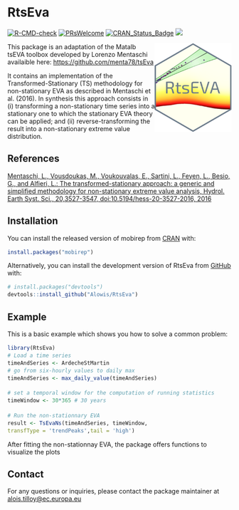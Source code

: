 
<!-- README.md is generated from README.Rmd. Please edit that file -->

# RtsEva

<!-- badges: start -->

[![R-CMD-check](https://github.com/Alowis/RtsEva/actions/workflows/R-CMD-check.yaml/badge.svg)](https://github.com/Alowis/RtsEva/actions/workflows/R-CMD-check.yaml)
[![PRsWelcome](https://img.shields.io/badge/PRs-welcome-brightgreen.svg?style=flat-square)](https://makeapullrequest.com/)
[![CRAN\_Status\_Badge](http://www.r-pkg.org/badges/version/RtsEva)](https://cran.r-project.org/package=RtsEva)
![](https://cranlogs.r-pkg.org/badges/grand-total/RtsEva)

<!-- badges: end -->

<img src="man/figures/RtsEVA.png" align="right" height="200"/>

This package is an adaptation of the Matalb tsEVA toolbox developed by
Lorenzo Mentaschi availaible here: <https://github.com/menta78/tsEva>

It contains an implementation of the Transformed-Stationary (TS)
methodology for non-stationary EVA as described in Mentaschi et
al. (2016). In synthesis this approach consists in (i) transforming a
non-stationary time series into a stationary one to which the stationary
EVA theory can be applied; and (ii) reverse-transforming the result into
a non-stationary extreme value distribution.

## References

[Mentaschi, L., Vousdoukas, M., Voukouvalas, E., Sartini, L., Feyen, L.,
Besio, G., and Alfieri, L.: The transformed-stationary approach: a
generic and simplified methodology for non-stationary extreme value
analysis, Hydrol. Earth Syst. Sci., 20,3527-3547,
doi:10.5194/hess-20-3527-2016,
2016](http://www.hydrol-earth-syst-sci.net/20/3527/2016/)

## Installation

You can install the released version of mobirep from
[CRAN](https://CRAN.R-project.org) with:

``` r
install.packages("mobirep")
```
Alternatively, you can install the development version of RtsEva from
[GitHub](https://github.com/) with:

``` r
# install.packages("devtools")
devtools::install_github("Alowis/RtsEva")
```

## Example

This is a basic example which shows you how to solve a common problem:

``` r
library(RtsEva)
# Load a time series
timeAndSeries <- ArdecheStMartin
# go from six-hourly values to daily max
timeAndSeries <- max_daily_value(timeAndSeries)

# set a temporal window for the computation of running statistics
timeWindow <- 30*365 # 30 years

# Run the non-stationnary EVA
result <- TsEvaNs(timeAndSeries, timeWindow,
transfType = 'trendPeaks',tail = 'high')
```

After fitting the non-stationnay EVA, the package offers functions to
visualize the plots

## Contact

For any questions or inquiries, please contact the package maintainer at
<alois.tilloy@ec.europa.eu>
